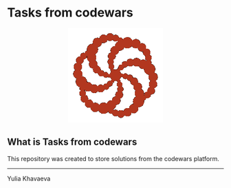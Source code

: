 # Tasks from codewars

<div align="center">
  <img src="https://github.com/iamlorddop/tasks-from-codewars/blob/main/assets/img/codewars.gif" alt="codewars gif">
</div>

## What is Tasks from codewars

This repository was created to store solutions from the codewars platform.

---
Yulia Khavaeva
